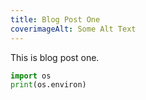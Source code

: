 ```yaml
---
title: Blog Post One
coverimageAlt: Some Alt Text
---
```


<script context="module">
	import coverimage from "./dmitry-shamis-rEs_lsjz-Qo-unsplash.jpg?preset=coverimage"
    metadata.coverimage = coverimage
</script>

This is blog post one.

```python
import os
print(os.environ)
```

